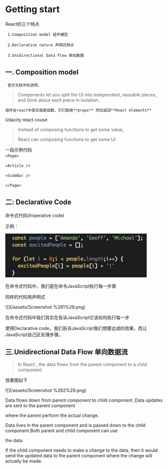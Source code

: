 # Getting start

React的三个特点

```
 1.Composition model 组件模型

 2.Declarative nature 声明式特点

 3.Unidirectional Data Flow 单向数据
```

## 一. Composition model

```
 官方文档中的说明，
```

> Components let you split the UI into independent, reusable pieces, and think about each piece in isolation.

```
组件在react中其实就是函数，它们就收**props** 然后返回**React elements**
```

Udacity react couse

> Instead of composing functions to get some value,
>
> React can composing functions to get some UI

一段示例代码  
`<Page>`

`<Article />`

`<SideBar />`

`</Page>`

## 二: Declarative Code

命令式代码\(Imperative code\)

示例：

![](/assets/Screenshot.png)

在命令式代码中，我们是在命令JavaScript执行每一步骤

同样的代码用声明式

![](/assets/Screenshot %281%29.png)

在命令式代码中我们其实在告诉JavaScript它该如何执行每一步

使用Declarative code，我们告诉JavaScript我们想要达成的效果，而让JavaScript自己区处理步骤。

## 三.Unidirectional Data Flow 单向数据流

> In React , the data flows from the parent component to a child component

效果图如下

![](/assets/Screenshot %282%29.png)

Data flows down from parent component to child component ,Data updates are sent to the parent component

where the parent perform the actual change.

Data lives in the parent component and is passed down to the child component.Both parent and child component can use

the data

If the child component needs to make a change to the data, then it would send the updated data to the parent component where the change will actually be made.

























